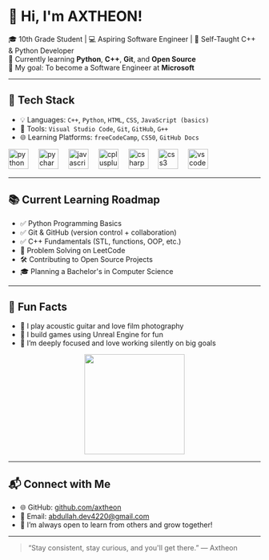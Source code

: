 # 👋 Hi, I'm AXTHEON!


🎓 10th Grade Student | 💻 Aspiring Software Engineer | 🧠 Self-Taught C++ & Python Developer  
🔭 Currently learning **Python**, **C++**, **Git**, and **Open Source**  
🎯 My goal: To become a Software Engineer at **Microsoft**

---

## 🚀 Tech Stack

- 💡 Languages: `C++`, `Python`, `HTML`, `CSS`, `JavaScript (basics)`
- 🔧 Tools: `Visual Studio Code`, `Git`, `GitHub`, `G++`
- 🌐 Learning Platforms: `freeCodeCamp`, `CS50`, `GitHub Docs`
<div align="left">
  <img src="https://cdn.jsdelivr.net/gh/devicons/devicon/icons/python/python-original.svg" height="40" alt="python logo"  />
  <img width="12" />
  <img src="https://cdn.jsdelivr.net/gh/devicons/devicon/icons/pycharm/pycharm-original.svg" height="40" alt="pycharm logo"  />
  <img width="12" />
  <img src="https://cdn.jsdelivr.net/gh/devicons/devicon/icons/javascript/javascript-original.svg" height="40" alt="javascript logo"  />
  <img width="12" />
  <img src="https://cdn.jsdelivr.net/gh/devicons/devicon/icons/cplusplus/cplusplus-original.svg" height="40" alt="cplusplus logo"  />
  <img width="12" />
  <img src="https://cdn.jsdelivr.net/gh/devicons/devicon/icons/csharp/csharp-original.svg" height="40" alt="csharp logo"  />
  <img width="12" />
  <img src="https://cdn.jsdelivr.net/gh/devicons/devicon/icons/css3/css3-original.svg" height="40" alt="css3 logo"  />
  <img width="12" />
  <img src="https://cdn.jsdelivr.net/gh/devicons/devicon/icons/vscode/vscode-original.svg" height="40" alt="vscode logo"  />
</div>

---

## 📚 Current Learning Roadmap

- ✅ Python Programming Basics
- ✅ Git & GitHub (version control + collaboration)
- ✅ C++ Fundamentals (STL, functions, OOP, etc.)
- 🔄 Problem Solving on LeetCode
- 🛠️ Contributing to Open Source Projects
- 🎓 Planning a Bachelor's in Computer Science

---

## 🧩 Fun Facts

- 🎸 I play acoustic guitar and love film photography
- 🤖 I build games using Unreal Engine for fun
- 🌌 I’m deeply focused and love working silently on big goals
 
 <div align="center">
  <img height="200" src="https://media.giphy.com/media/v1.Y2lkPTc5MGI3NjExY3liZWk5bjhsZzZtZTNmNnltZWt1bDliOTFrczE5Nm10b3N1eHU1cyZlcD12MV9naWZzX3NlYXJjaCZjdD1n/JWuBH9rCO2uZuHBFpm/giphy.gif"  />
</div>

---

## 📬 Connect with Me

- 🌐 GitHub: [github.com/axtheon](https://github.com/axtheon)
- 📩 Email: abdullah.dev4220@gmail.com
- 🧠 I’m always open to learn from others and grow together!

---

> “Stay consistent, stay curious, and you'll get there.” — Axtheon

<!---
axtheon/axtheon is a ✨ special ✨ repository because its `README.md` (this file) appears on your GitHub profile.
You can click the Preview link to take a look at your changes.
--->







